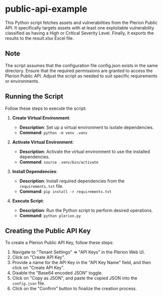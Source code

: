 # public-api-example

This Python script fetches assets and vulnerabilities from the Plerion Public API. It specifically targets assets with at least one exploitable vulnerability classified as having a High or Critical Severity Level. Finally, it exports the results to the result.xlsx Excel file.

## Note

The script assumes that the configuration file config.json exists in the same directory.
Ensure that the required permissions are granted to access the Plerion Public API.
Adjust the script as needed to suit specific requirements or environments.

## Running the Script

Follow these steps to execute the script:

1. **Create Virtual Environment**:
   - **Description**: Set up a virtual environment to isolate dependencies.
   - **Command**: `python -m venv .venv`

2. **Activate Virtual Environment**:
   - **Description**: Activate the virtual environment to use the installed dependencies.
   - **Command**: `source .venv/bin/activate`

3. **Install Dependencies**:
   - **Description**: Install required dependencies from the `requirements.txt` file.
   - **Command**: `pip install -r requirements.txt`

4. **Execute Script**:
   - **Description**: Run the Python script to perform desired operations.
   - **Command**: `python plerion.py`

## Creating the Public API Key

To create a Plerion Public API Key, follow these steps:

1. Navigate to "Tenant Settings" => "API Keys" in the Plerion Web UI.
2. Click on "Create API Key".
3. Provide a name for the API Key in the "API Key Name" field, and then click on "Create API Key".
4. Disable the "Base64 encoded JSON" toggle.
5. Click on "Copy as JSON", and paste the copied JSON into the `config.json` file.
6. Click on the "Confirm" button to finalize the creation process.
